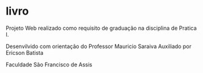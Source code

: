 # livro
Projeto Web realizado como requisito de graduação na disciplina de Pratica I.

Desenvilvido com orientação do Professor Mauricio Saraiva
Auxiliado por Ericson Batista

Faculdade São Francisco de Assis
